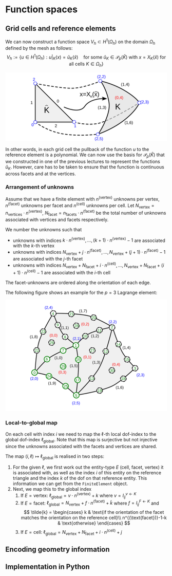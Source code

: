 # Function spaces

## Grid cells and reference elements
We can now construct a function space $V_h\subset H^1(\Omega_h)$ on the domain $\Omega_h$ defined by the mesh as follows:
$$
V_h := \{u\in H^1(\Omega_h): u|_K(x) = \widehat{u}_K(\widehat{x})\quad \text{for some $\widehat{u}_K\in\mathcal{P}_p(\widehat{K})$ with $x=X_K(\widehat{x})$ for all cells $K\in\Omega_h$}\}
$$

![pullback to reference element](figures/reference_mapping.svg)

In other words, in each grid cell the pullback of the function $u$ to the reference element is a polynomial. We can now use the basis for $\mathcal{P}_p(\widehat{K})$ that we constructed in one of the previous lectures to represent the functions $\widehat{u}_K$. However, care has to be taken to ensure that the function is continuous across facets and at the vertices.

### Arrangement of unknowns
Assume that we have a finite element with $n^{(\text{vertex})}$ unknowns per vertex, $n^{(\text{facet})}$ unknowns per facet and $n^{(\text{cell})}$ unknowns per cell. 
Let $N_{\text{vertex}} = n_{\text{vertices}}\cdot n^{(\text{vertex})}$, $N_{\text{facet}} = n_{\text{facets}}\cdot n^{(\text{facet})}$ be the total number of unknowns associated with vertices and facets respectively.

We number the unknowns such that

* unknowns with indices $k\cdot n^{(\text{vertex})},\dots,(k+1)\cdot n^{(\text{vertex})}-1$ are associated with the $k$-th vertex
* unknowns with indices $N_{\text{vertex}}+j\cdot n^{(\text{facet})},\dots,N_{\text{vertex}}+(j+1)\cdot n^{(\text{facet})}-1$ are associated with the $j$-th facet
* unknowns with indices $N_{\text{vertex}}+N_{\text{facet}}+i\cdot n^{(\text{cell})},\dots,N_{\text{vertex}}+N_{\text{facet}}+(i+1)\cdot n^{(\text{cell})}-1$ are associated with the $i$-th cell

The facet-unknowns are ordered along the orientation of each edge.

The following figure shows an example for the $p=3$ Lagrange element:

![simple triangular mesh with unknowns](figures/simple_mesh_with_dof_numbers.svg)

### Local-to-global map
On each cell with index $i$ we need to map the $\ell$-th local dof-index to the global dof-index $\ell_{\text{global}}$. Note that this map is surjective but not injective since the unknowns associated with the facets and vertices are shared.

The map $(i,\ell) \mapsto \ell_{\text{global}}$ is realised in two steps:

1. For the given $\ell$, we first work out the entity-type $E$ (cell, facet, vertex) it is associated with, as well as the index $i$ of this entity on the reference triangle and the index $k$ of the dof on that reference entity. This information we can get from the `FiniteElement` object.
2. Next, we map this to the global index
   1. If $E=\text{vertex}$: $\ell_{\text{global}} = v\cdot n^{(\text{vertex})}+k$ where $v=I^{v\gets K}_{ij}$
   2. If $E=\text{facet}$: $\ell_{\text{global}} = N_{\text{vertex}}+f\cdot n^{(\text{facet})}+\widetilde{k}$ where $f=I^{F\gets K}_{ij}$ and
$$
\tilde{k} = \begin{cases}
k & \text{if the orientation of the facet matches the orientation on the reference cell}\\
n^{(\text{facet})}-1-k & \text{otherwise}
\end{cases}
$$
   1. If $E=\text{cell}$: $\ell_{\text{global}} = N_{\text{vertex}}+N_{\text{facet}}+i\cdot n^{(\text{cell})}+j$

## Encoding geometry information
## Implementation in Python